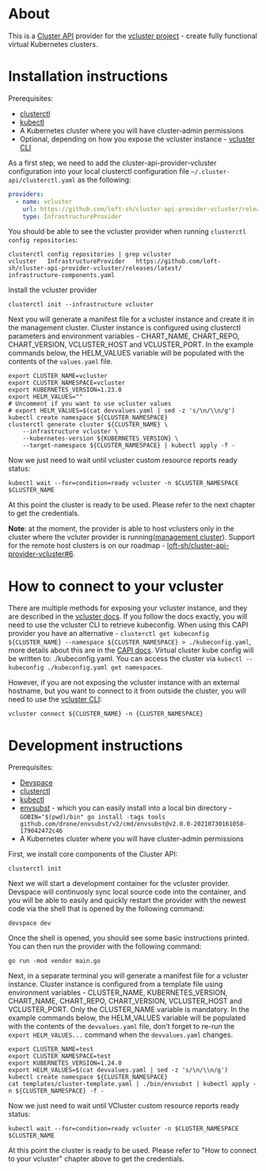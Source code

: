 # About

This is a [Cluster API](https://cluster-api.sigs.k8s.io/introduction.html) provider for the [vcluster project](https://www.vcluster.com/) - create fully functional virtual Kubernetes clusters.

# Installation instructions

Prerequisites:
- [clusterctl](https://cluster-api.sigs.k8s.io/user/quick-start.html#install-clusterctl)
- [kubectl](https://kubernetes.io/docs/tasks/tools/install-kubectl/)
- A Kubernetes cluster where you will have cluster-admin permissions
- Optional, depending on how you expose the vcluster instance - [vcluster CLI](https://www.vcluster.com/docs/getting-started/setup)

As a first step, we need to add the cluster-api-provider-vcluster configuration into your local clusterctl configuration file `~/.cluster-api/clusterctl.yaml` as the following:

```yaml
providers:
  - name: vcluster
    url: https://github.com/loft-sh/cluster-api-provider-vcluster/releases/latest/infrastructure-components.yaml
    type: InfrastructureProvider                                                           
```

You should be able to see the vcluster provider when running `clusterctl config repositories`:
```shell
clusterctl config repositories | grep vcluster
vcluster   InfrastructureProvider   https://github.com/loft-sh/cluster-api-provider-vcluster/releases/latest/                    infrastructure-components.yaml
```

Install the vcluster provider

```shell
clusterctl init --infrastructure vcluster
```

Next you will generate a manifest file for a vcluster instance and create it in the management cluster.
Cluster instance is configured using clusterctl parameters and environment variables - CHART_NAME, CHART_REPO, CHART_VERSION, VCLUSTER_HOST and VCLUSTER_PORT.
In the example commands below, the HELM_VALUES variable will be populated with the contents of the `values.yaml` file.
```shell
export CLUSTER_NAME=vcluster
export CLUSTER_NAMESPACE=vcluster
export KUBERNETES_VERSION=1.23.0
export HELM_VALUES=""
# Uncomment if you want to use vcluster values
# export HELM_VALUES=$(cat devvalues.yaml | sed -z 's/\n/\\n/g')
kubectl create namespace ${CLUSTER_NAMESPACE}
clusterctl generate cluster ${CLUSTER_NAME} \
    --infrastructure vcluster \
    --kubernetes-version ${KUBERNETES_VERSION} \
    --target-namespace ${CLUSTER_NAMESPACE} | kubectl apply -f -
```

Now we just need to wait until vcluster custom resource reports ready status:
```shell
kubectl wait --for=condition=ready vcluster -n $CLUSTER_NAMESPACE $CLUSTER_NAME 
```
At this point the cluster is ready to be used. Please refer to the next chapter to get the credentials.

**Note**: at the moment, the provider is able to host vclusters only in the cluster where the vcluter provider is running([management cluster](https://cluster-api.sigs.k8s.io/user/concepts.html#management-cluster)). Support for the remote host clusters is on our roadmap - [loft-sh/cluster-api-provider-vcluster#6](https://github.com/loft-sh/cluster-api-provider-vcluster/issues/6).

# How to connect to your vcluster
There are multiple methods for exposing your vcluster instance, and they are described in the [vcluster docs](https://www.vcluster.com/docs/operator/external-access). If you follow the docs exactly, you will need to use the vcluster CLI to retrieve kubeconfig. When using this CAPI provider you have an alternative - `clusterctl get kubeconfig ${CLUSTER_NAME} --namespace ${CLUSTER_NAMESPACE} > ./kubeconfig.yaml`, more details about this are in the [CAPI docs](https://cluster-api.sigs.k8s.io/clusterctl/commands/get-kubeconfig.html). Virtual cluster kube config will be written to: ./kubeconfig.yaml. You can access the cluster via `kubectl --kubeconfig ./kubeconfig.yaml get namespaces`.

However, if you are not exposing the vcluster instance with an external hostname, but you want to connect to it from outside the cluster, you will need to use the [vcluster CLI](https://www.vcluster.com/docs/getting-started/setup):
```shell
vcluster connect ${CLUSTER_NAME} -n {CLUSTER_NAMESPACE}
```


# Development instructions

Prerequisites:
- [Devspace](https://devspace.sh/cli/docs/getting-started/installation)
- [clusterctl](https://cluster-api.sigs.k8s.io/user/quick-start.html#install-clusterctl)
- [kubectl](https://kubernetes.io/docs/tasks/tools/install-kubectl/)
- [envsubst](https://github.com/drone/envsubst) - which you can easily install into a local bin directory - `GOBIN="$(pwd)/bin" go install -tags tools github.com/drone/envsubst/v2/cmd/envsubst@v2.0.0-20210730161058-179042472c46`
- A Kubernetes cluster where you will have cluster-admin permissions

First, we install core components of the Cluster API:
```shell
clusterctl init
```

Next we will start a development container for the vcluster provider.
Devspace will continuosly sync local source code into the container, and you will be able to easily and quickly restart the provider with the newest code via the shell that is opened by the following command:

```shell
devspace dev
```

Once the shell is opened, you should see some basic instructions printed.
You can then run the provider with the following command:
```shell
go run -mod vendor main.go
```

Next, in a separate terminal you will generate a manifest file for a vcluster instance.
Cluster instance is configured from a template file using environment variables - CLUSTER_NAME, KUBERNETES_VERSION, CHART_NAME, CHART_REPO, CHART_VERSION, VCLUSTER_HOST and VCLUSTER_PORT. Only the CLUSTER_NAME variable is mandatory.
In the example commands below, the HELM_VALUES variable will be populated with the contents of the `devvalues.yaml` file, don't forget to re-run the `export HELM_VALUES...` command when the `devvalues.yaml` changes.
```shell
export CLUSTER_NAME=test
export CLUSTER_NAMESPACE=test
export KUBERNETES_VERSION=1.24.0
export HELM_VALUES=$(cat devvalues.yaml | sed -z 's/\n/\\n/g')
kubectl create namespace ${CLUSTER_NAMESPACE}
cat templates/cluster-template.yaml | ./bin/envsubst | kubectl apply -n ${CLUSTER_NAMESPACE} -f -
```

Now we just need to wait until VCluster custom resource reports ready status:
```shell
kubectl wait --for=condition=ready vcluster -n $CLUSTER_NAMESPACE $CLUSTER_NAME 
```
At this point the cluster is ready to be used. Please refer to "How to connect to your vcluster" chapter above to get the credentials.
